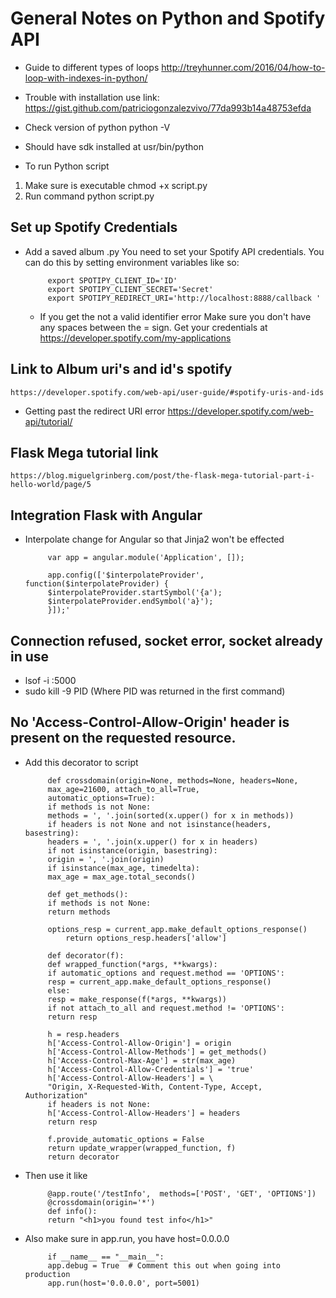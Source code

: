 # General Notes on Python and Spotify API
 * Guide to different types of loops 
 	http://treyhunner.com/2016/04/how-to-loop-with-indexes-in-python/
	
 * Trouble with installation use link: 
 	https://gist.github.com/patriciogonzalezvivo/77da993b14a48753efda
 * Check version of python 
 	python -V
 * Should have sdk installed at 
 	usr/bin/python 
	
 * To run Python script 
  1. Make sure is executable 
  	chmod +x script.py 
  2. Run command 
  	python script.py
	
## Set up Spotify Credentials
 * Add a saved album .py 
 	 You need to set your Spotify API credentials. You can do this by
            setting environment variables like so:

            export SPOTIPY_CLIENT_ID='ID'
            export SPOTIPY_CLIENT_SECRET='Secret'
            export SPOTIPY_REDIRECT_URI='http://localhost:8888/callback '

    * If you get the not a valid identifier error 
    	Make sure you don't have any spaces between the = sign. 
            Get your credentials at     
                https://developer.spotify.com/my-applications

## Link to Album uri's and id's spotify
	https://developer.spotify.com/web-api/user-guide/#spotify-uris-and-ids
	
 * Getting past the redirect URI error 
 	https://developer.spotify.com/web-api/tutorial/

## Flask Mega tutorial link 
    https://blog.miguelgrinberg.com/post/the-flask-mega-tutorial-part-i-hello-world/page/5

## Integration Flask with Angular 
 * Interpolate change for Angular so that Jinja2 won't be effected 

            var app = angular.module('Application', []);

            app.config(['$interpolateProvider', function($interpolateProvider) {
            $interpolateProvider.startSymbol('{a');
            $interpolateProvider.endSymbol('a}');
            }]);'

## Connection refused, socket error, socket already in use
 * lsof -i :5000
 * sudo kill -9 PID (Where PID was returned in the first command) 

## No 'Access-Control-Allow-Origin' header is present on the requested resource. 

 * Add this decorator to script 

            def crossdomain(origin=None, methods=None, headers=None,
            max_age=21600, attach_to_all=True,
            automatic_options=True):
            if methods is not None:
            methods = ', '.join(sorted(x.upper() for x in methods))
            if headers is not None and not isinstance(headers, basestring):
            headers = ', '.join(x.upper() for x in headers)
            if not isinstance(origin, basestring):
            origin = ', '.join(origin)
            if isinstance(max_age, timedelta):
            max_age = max_age.total_seconds()

            def get_methods():
            if methods is not None:
            return methods

            options_resp = current_app.make_default_options_response()
                return options_resp.headers['allow']

            def decorator(f):
            def wrapped_function(*args, **kwargs):
            if automatic_options and request.method == 'OPTIONS':
            resp = current_app.make_default_options_response()
            else:
            resp = make_response(f(*args, **kwargs))
            if not attach_to_all and request.method != 'OPTIONS':
            return resp

            h = resp.headers
            h['Access-Control-Allow-Origin'] = origin
            h['Access-Control-Allow-Methods'] = get_methods()
            h['Access-Control-Max-Age'] = str(max_age)
            h['Access-Control-Allow-Credentials'] = 'true'
            h['Access-Control-Allow-Headers'] = \
            "Origin, X-Requested-With, Content-Type, Accept, Authorization"
            if headers is not None:
            h['Access-Control-Allow-Headers'] = headers
            return resp

            f.provide_automatic_options = False
            return update_wrapper(wrapped_function, f)
            return decorator

 * Then use it like 

            @app.route('/testInfo',  methods=['POST', 'GET', 'OPTIONS'])
            @crossdomain(origin='*')
            def info():
            return "<h1>you found test info</h1>"

 * Also make sure in app.run, you have host=0.0.0.0

            if __name__ == "__main__":
            app.debug = True  # Comment this out when going into production
            app.run(host='0.0.0.0', port=5001)


